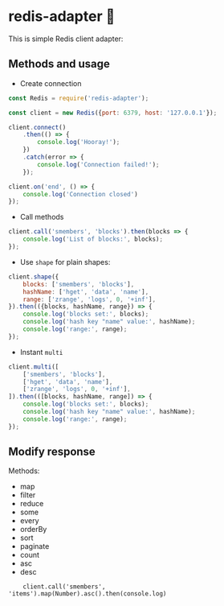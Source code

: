 # redis-adapter 🔌

This is simple Redis client adapter:

## Methods and usage


 - Create connection
```js 
const Redis = require('redis-adapter');

const client = new Redis({port: 6379, host: '127.0.0.1'});

client.connect()
    .then(() => {
        console.log('Hooray!');
    })
    .catch(error => {
        console.log('Connection failed!');
    });

client.on('end', () => {
    console.log('Connection closed')
});
```

 - Call methods
```js
client.call('smembers', 'blocks').then(blocks => {
    console.log('List of blocks:', blocks);
});
```

 - Use `shape` for plain shapes:

```js
client.shape({
    blocks: ['smembers', 'blocks'],
    hashName: ['hget', 'data', 'name'],
    range: ['zrange', 'logs', 0, '+inf'],
}).then(({blocks, hashName, range}) => {
    console.log('blocks set:', blocks);
    console.log('hash key "name" value:', hashName);
    console.log('range:', range);
});
```

 - Instant `multi`

```js
client.multi([
    ['smembers', 'blocks'],
    ['hget', 'data', 'name'],
    ['zrange', 'logs', 0, '+inf'],
]).then(([blocks, hashName, range]) => {
    console.log('blocks set:', blocks);
    console.log('hash key "name" value:', hashName);
    console.log('range:', range);
});
```


## Modify response

Methods:
 - map
 - filter
 - reduce
 - some
 - every
 - orderBy
 - sort 
 - paginate
 - count
 - asc
 - desc

```
    client.call('smembers', 'items').map(Number).asc().then(console.log)
```